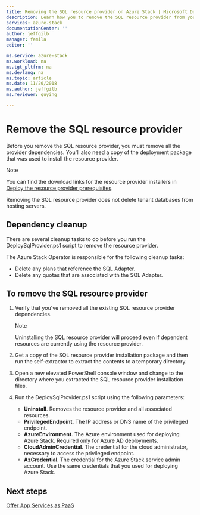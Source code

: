 ```yaml
---
title: Removing the SQL resource provider on Azure Stack | Microsoft Docs
description: Learn how you to remove the SQL resource provider from your Azure Stack deployment.
services: azure-stack
documentationCenter: ''
author: jeffgilb
manager: femila
editor: ''

ms.service: azure-stack
ms.workload: na
ms.tgt_pltfrm: na
ms.devlang: na
ms.topic: article
ms.date: 11/20/2018
ms.author: jeffgilb
ms.reviewer: quying

---
```


# Remove the SQL resource provider

Before you remove the SQL resource provider, you must remove all the provider dependencies. You'll also need a copy of the deployment package that was used to install the resource provider.

> [!NOTE]
> You can find the download links for the resource provider installers in [Deploy the resource provider prerequisites](./azure-stack-sql-resource-provider-deploy.md#prerequisites).

Removing the SQL resource provider does not delete tenant databases from hosting servers.

## Dependency cleanup

There are several cleanup tasks to do before you run the DeploySqlProvider.ps1 script to remove the resource provider.

The Azure Stack Operator is responsible for the following cleanup tasks:

* Delete any plans that reference the SQL Adapter.
* Delete any quotas that are associated with the SQL Adapter.

## To remove the SQL resource provider

1. Verify that you've removed all the existing SQL resource provider dependencies.

   > [!NOTE]
   > Uninstalling the SQL resource provider will proceed even if dependent resources are currently using the resource provider.
  
2. Get a copy of the SQL resource provider installation package and then run the self-extractor to extract the contents to a temporary directory.

3. Open a new elevated PowerShell console window and change to the directory where you extracted the SQL resource provider installation files.

4. Run the DeploySqlProvider.ps1 script using the following parameters:

    * **Uninstall**. Removes the resource provider and all associated resources.
    * **PrivilegedEndpoint**. The IP address or DNS name of the privileged endpoint.
    * **AzureEnvironment**. The Azure environment used for deploying Azure Stack. Required only for Azure AD deployments.
    * **CloudAdminCredential**. The credential for the cloud administrator, necessary to access the privileged endpoint.
    * **AzCredential**. The credential for the Azure Stack service admin account. Use the same credentials that you used for deploying Azure Stack.

## Next steps

[Offer App Services as PaaS](azure-stack-app-service-overview.md)
